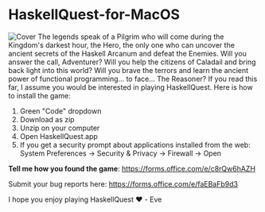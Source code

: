 # HaskellQuest-for-MacOS
![Cover](https://user-images.githubusercontent.com/40964633/228316492-f8fe0671-d324-41ec-adce-affdeeb14ead.png)
The legends speak of a Pilgrim who will come during the Kingdom's darkest hour, the Hero, the only one who can uncover the ancient secrets of the Haskell Arcanum and defeat the Enemies. Will you answer the call, Adventurer? Will you help the citizens of Caladail and bring back light into this world? Will you brave the terrors and learn the ancient power of functional programming… to face... The Reasoner?
If you read this far, I assume you would be interested in playing HaskellQuest. Here is how to install the game:

1. Green "Code" dropdown
2. Download as zip
3. Unzip on your computer
4. Open HaskellQuest.app
5. If you get a security prompt about applications installed from the web: System Preferences -> Security & Privacy -> Firewall -> Open
 
**Tell me how you found the game**: https://forms.office.com/e/c8rQw6hAZH 

Submit your bug reports here: https://forms.office.com/e/faEBaFb9d3

I hope you enjoy playing HaskellQuest ❤️ - Eve
